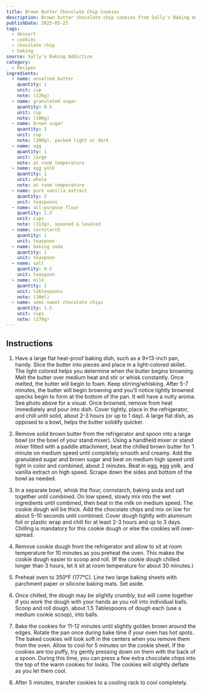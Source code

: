 ```yaml
---
title: Brown Butter Chocolate Chip Cookies
description: Brown butter chocolate chip cookies from Sally's Baking Addiction.
publishDate: 2025-05-25
tags:
  - dessert
  - cookies
  - chocolate chip
  - baking
source: Sally's Baking Addiction
category:
  - Recipes
ingredients:
  - name: unsalted butter
    quantity: 1
    unit: cup
    note: (226g)
  - name: granulated sugar
    quantity: 0.5
    unit: cup
    note: (100g)
  - name: brown sugar
    quantity: 1
    unit: cup
    note: (200g), packed light or dark
  - name: egg
    quantity: 1
    unit: large
    note: at room temperature
  - name: egg yolk
    quantity: 1
    unit: whole
    note: at room temperature
  - name: pure vanilla extract
    quantity: 2
    unit: teaspoons
  - name: all-purpose flour
    quantity: 2.5
    unit: cups
    note: (313g), spooned & leveled
  - name: cornstarch
    quantity: 1
    unit: teaspoon
  - name: baking soda
    quantity: 1
    unit: teaspoon
  - name: salt
    quantity: 0.5
    unit: teaspoon
  - name: milk
    quantity: 2
    unit: tablespoons
    note: (30ml)
  - name: semi-sweet chocolate chips
    quantity: 1.5
    unit: cups
    note: (270g)
---
```


## Instructions

1. Have a large flat heat-proof baking dish, such as a 9×13-inch pan, handy. Slice the butter into pieces and place in a light-colored skillet. The light colored helps you determine when the butter begins browning. Melt the butter over medium heat and stir or whisk constantly. Once melted, the butter will begin to foam. Keep stirring/whisking. After 5-7 minutes, the butter will begin browning and you’ll notice lightly browned specks begin to form at the bottom of the pan. It will have a nutty aroma. See photo above for a visual. Once browned, remove from heat immediately and pour into dish. Cover tightly, place in the refrigerator, and chill until solid, about 2-3 hours (or up to 1 day). A large flat dish, as opposed to a bowl, helps the butter solidify quicker.

2. Remove solid brown butter from the refrigerator and spoon into a large bowl (or the bowl of your stand mixer). Using a handheld mixer or stand mixer fitted with a paddle attachment, beat the chilled brown butter for 1 minute on medium speed until completely smooth and creamy. Add the granulated sugar and brown sugar and beat on medium high speed until light in color and combined, about 2 minutes. Beat in egg, egg yolk, and vanilla extract on high speed. Scrape down the sides and bottom of the bowl as needed.

3. In a separate bowl, whisk the flour, cornstarch, baking soda and salt together until combined. On low speed, slowly mix into the wet ingredients until combined, then beat in the milk on medium speed. The cookie dough will be thick. Add the chocolate chips and mix on low for about 5-10 seconds until combined. Cover dough tightly with aluminum foil or plastic wrap and chill for at least 2-3 hours and up to 3 days. Chilling is mandatory for this cookie dough or else the cookies will over-spread.

4. Remove cookie dough from the refrigerator and allow to sit at room temperature for 10 minutes as you preheat the oven. This makes the cookie dough easier to scoop and roll. (If the cookie dough chilled longer than 3 hours, let it sit at room temperature for about 30 minutes.)

5. Preheat oven to 350°F (177°C). Line two large baking sheets with parchment paper or silicone baking mats. Set aside.

6. Once chilled, the dough may be slightly crumbly, but will come together if you work the dough with your hands as you roll into individual balls. Scoop and roll dough, about 1.5 Tablespoons of dough each (use a medium cookie scoop), into balls.

7. Bake the cookies for 11-12 minutes until slightly golden brown around the edges. Rotate the pan once during bake time if your oven has hot spots. The baked cookies will look soft in the centers when you remove them from the oven. Allow to cool for 5 minutes on the cookie sheet. If the cookies are too puffy, try gently pressing down on them with the back of a spoon. During this time, you can press a few extra chocolate chips into the top of the warm cookies for looks. The cookies will slightly deflate as you let them cool.

8. After 5 minutes, transfer cookies to a cooling rack to cool completely.
